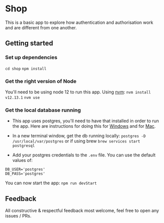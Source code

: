 # Shop
This is a basic app to explore how authentication and authorisation work and are different from one another. 

## Getting started

### Set up dependencies 
`cd shop`
`npm install`

### Get the right version of Node
You'll need to be using node 12 to run this app. Using [nvm](https://github.com/nvm-sh/nvm):
`nvm install v12.13.1`
`nvm use`

### Get the local database running
* This app uses postgres, you'll need to have that installed in order to run the app. Here are instructions for doing this 
for [Windows](https://www.postgresqltutorial.com/install-postgresql/) and for [Mac](https://flaviocopes.com/postgres-how-to-install/).

* In a new terminal window, get the db running locally:
`postgres -D /usr/local/var/postgres` or if using brew `brew services start postgresql`

* Add your postgres credentials to the `.env` file. You can use the default values of:
```
DB_USER='postgres'
DB_PASS='postgres'
```

You can now start the app:
`npm run devStart`


## Feedback
All constructive & respectful feedback most welcome, feel free to open any issues / PRs. 
